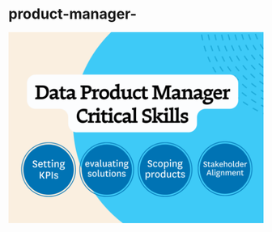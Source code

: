 # product-manager-
![product-manager](https://github.com/muhamedhateem/product-manager-/blob/53c23ad728804969bf5047cac621d2d0feb2e66e/7-Steps-to-Data-Warehouse-Testing-3-1024x768.png)
